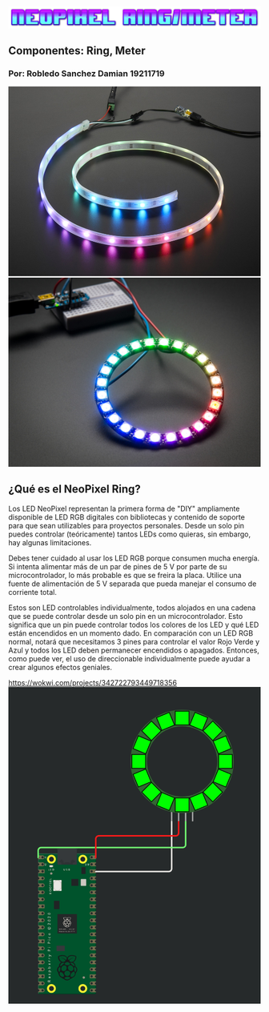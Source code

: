 ![](cooltext419614084088539.png)
## Componentes: Ring, Meter
### Por: Robledo Sanchez Damian 19211719
![](Meter.jpg)
![](Ring.jpg)

## ¿Qué es el NeoPixel Ring?
Los LED NeoPixel representan la primera forma de "DIY" ampliamente disponible de LED RGB digitales con bibliotecas y contenido de soporte para que sean utilizables para proyectos personales. Desde un solo pin puedes controlar (teóricamente) tantos LEDs como quieras, sin embargo, hay algunas limitaciones.

Debes tener cuidado al usar los LED RGB porque consumen mucha energía. Si intenta alimentar más de un par de pines de 5 V por parte de su microcontrolador, lo más probable es que se freira la placa. Utilice una fuente de alimentación de 5 V separada que pueda manejar el consumo de corriente total.

Estos son LED controlables individualmente, todos alojados en una cadena que se puede controlar desde un solo pin en un microcontrolador. Esto significa que un pin puede controlar todos los colores de los LED y qué LED están encendidos en un momento dado. En comparación con un LED RGB normal, notará que necesitamos 3 pines para controlar el valor Rojo Verde y Azul y todos los LED deben permanecer encendidos o apagados. Entonces, como puede ver, el uso de direccionable individualmente puede ayudar a crear algunos efectos geniales.

https://wokwi.com/projects/342722793449718356
![](npD.png)
